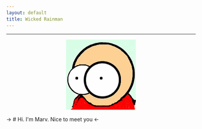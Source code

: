 ```yaml
---
layout: default
title: Wicked Rainman
---
```

__________________

<p align="center" >
  <img src="/pictures/marv.png">
</p>
->
# Hi. I'm Marv. Nice to meet you
<-

